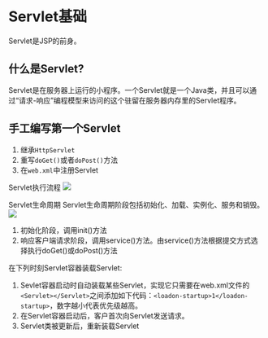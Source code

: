 Servlet基础
=================
Servlet是JSP的前身。

什么是Servlet?  
--------------
Servlet是在服务器上运行的小程序。一个Servlet就是一个Java类，并且可以通过“请求-响应”编程模型来访问的这个驻留在服务器内存里的Servlet程序。

手工编写第一个Servlet
----------
1. 继承`HttpServlet`
2. 重写`doGet()`或者`doPost()`方法
3. 在`web.xml`中注册Servlet

Servlet执行流程
![](http://o90jubpdi.bkt.clouddn.com/servlet%E6%89%A7%E8%A1%8C%E6%B5%81%E7%A8%8B.png)

Servlet生命周期
Servlet生命周期阶段包括初始化、加载、实例化、服务和销毁。
![](http://o90jubpdi.bkt.clouddn.com/servlet%E7%94%9F%E5%91%BD%E5%91%A8%E6%9C%9F.png)
1. 初始化阶段，调用init()方法
2. 响应客户端请求阶段，调用service()方法。由service()方法根据提交方式选择执行doGet()或doPost()方法

在下列时刻Servlet容器装载Servlet:
1. Sevlet容器启动时自动装载某些Servlet，实现它只需要在web.xml文件的`<Servlet></Servlet>`之间添加如下代码：`<loadon-startup>1</loadon-startup>`，数字越小代表优先级越高。
2. 在Servlet容器启动后，客户首次向Servlet发送请求。
3. Servlet类被更新后，重新装载Servlet
